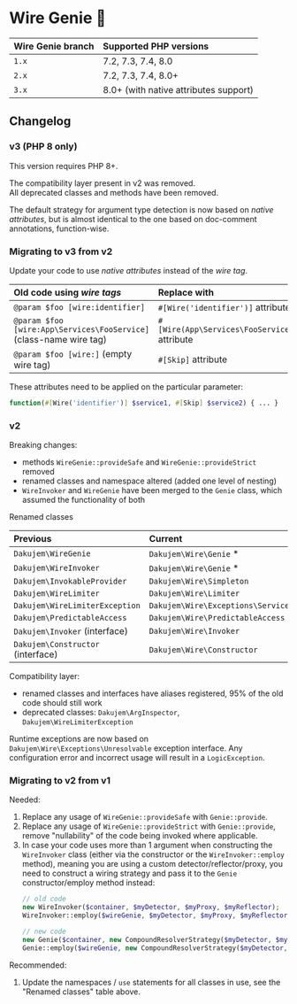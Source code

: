 # Wire Genie 🧞

| Wire Genie branch | Supported PHP versions |
|:------------------|:-----------------------|
| `1.x` | 7.2, 7.3, 7.4, 8.0 |
| `2.x` | 7.2, 7.3, 7.4, 8.0+ |
| `3.x` | 8.0+ (with native attributes support) |

## Changelog


### v3 (PHP 8 only)

This version requires PHP 8+.

The compatibility layer present in v2 was removed.\
All deprecated classes and methods have been removed.

The default strategy for argument type detection is now based on _native attributes_,
but is almost identical to the one based on doc-comment annotations, function-wise.


### Migrating to v3 from v2

Update your code to use _native attributes_ instead of the _wire tag_.

| Old code using _wire tags_ | Replace with |
|:---------|:-------------|
| `@param $foo [wire:identifier]` | `#[Wire('identifier')]` attribute |
| `@param $foo [wire:App\Services\FooService]` (class-name wire tag) | `#[Wire(App\Services\FooService::class)]` attribute |
| `@param $foo [wire:]` (empty wire tag) | `#[Skip]` attribute |

These attributes need to be applied on the particular parameter:
```php
function(#[Wire('identifier')] $service1, #[Skip] $service2) { ... }
```


### v2

Breaking changes:
- methods `WireGenie::provideSafe` and `WireGenie::provideStrict` removed
- renamed classes and namespace altered (added one level of nesting)
- `WireInvoker` and `WireGenie` have been merged to the `Genie` class, which assumed the functionality of both

Renamed classes

| Previous | Current |
|:---------|:--------|
| `Dakujem\WireGenie` | `Dakujem\Wire\Genie` * |
| `Dakujem\WireInvoker` | `Dakujem\Wire\Genie` * |
| `Dakujem\InvokableProvider` | `Dakujem\Wire\Simpleton` |
| `Dakujem\WireLimiter` | `Dakujem\Wire\Limiter` |
| `Dakujem\WireLimiterException` | `Dakujem\Wire\Exceptions\ServiceNotWhitelisted` |
| `Dakujem\PredictableAccess` | `Dakujem\Wire\PredictableAccess` |
| `Dakujem\Invoker` (interface) | `Dakujem\Wire\Invoker` |
| `Dakujem\Constructor` (interface) | `Dakujem\Wire\Constructor` |

Compatibility layer:
- renamed classes and interfaces have aliases registered, 95% of the old code should still work
- deprecated classes: `Dakujem\ArgInspector`, `Dakujem\WireLimiterException`

Runtime exceptions are now based on `Dakujem\Wire\Exceptions\Unresolvable` exception interface. Any configuration error and incorrect usage will result in a `LogicException`.


### Migrating to v2 from v1

Needed:
1. Replace any usage of `WireGenie::provideSafe` with `Genie::provide`.
2. Replace any usage of `WireGenie::provideStrict` with `Genie::provide`, remove "nullability" of the code being invoked where applicable.
3. In case your code uses more than 1 argument when constructing the `WireInvoker` class
   (either via the constructor or the `WireInvoker::employ` method),
   meaning you are using a custom detector/reflector/proxy,
   you need to construct a wiring strategy and pass it to the `Genie` constructor/employ method instead:
   ```php
   // old code
   new WireInvoker($container, $myDetector, $myProxy, $myReflector);
   WireInvoker::employ($wireGenie, $myDetector, $myProxy, $myReflector);
   
   // new code
   new Genie($container, new CompoundResolverStrategy($myDetector, $myProxy, $myReflector));
   Genie::employ($wireGenie, new CompoundResolverStrategy($myDetector, $myProxy, $myReflector));
   ```

Recommended:
1. Update the namespaces / `use` statements for all classes in use, see the "Renamed classes" table above.

